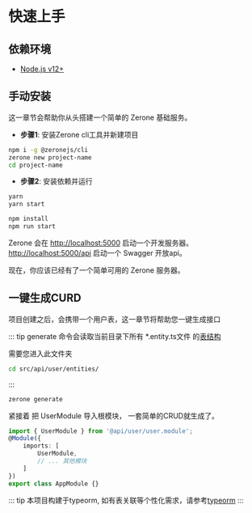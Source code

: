 # 快速上手

## 依赖环境

- [Node.js v12+](https://nodejs.org/)
<!-- - [Yarn v1 classic](https://classic.yarnpkg.com/zh-Hans/) （可选） -->

<!-- ::: tip
- 使用 [pnpm](https://pnpm.io/zh/) 时，你需要在 [`.npmrc`](https://pnpm.io/zh/npmrc#shamefully-hoist) 文件中设置 `shamefully-hoist=true` 。
- 使用 [yarn 2](https://yarnpkg.com/) 时，你需要在 [`.yarnrc.yml`](https://yarnpkg.com/configuration/yarnrc#nodeLinker) 文件中设置 `nodeLinker: 'node-modules'` 。
::: -->

## 手动安装

这一章节会帮助你从头搭建一个简单的 Zerone 基础服务。

- **步骤1**: 安装Zerone cli工具并新建项目

```bash
npm i -g @zeronejs/cli
zerone new project-name
cd project-name
```

- **步骤2**: 安装依赖并运行

<CodeGroup>
  <CodeGroupItem title="YARN" active>

```bash
yarn
yarn start
```

  </CodeGroupItem>

  <CodeGroupItem title="NPM">

```bash
npm install
npm run start
```

  </CodeGroupItem>
</CodeGroup>


  Zerone 会在 [http://localhost:5000](http://localhost:5000) 启动一个开发服务器。[http://localhost:5000/api](http://localhost:5000/api) 启动一个 Swagger 开放api。

现在，你应该已经有了一个简单可用的 Zerone 服务器。
<!-- 接下来，了解一下 Zerone [目录](./dir-structure.md) 相关的内容。 -->

## 一键生成CURD

项目创建之后，会携带一个用户表，这一章节将帮助您一键生成接口

::: tip
generate 命令会读取当前目录下所有 *.entity.ts文件 的[表结构](https://typeorm.io/#/entities)

需要您进入此文件夹
```bash
cd src/api/user/entities/
```
:::

```bash
zerone generate
```

紧接着 把 UserModule 导入根模块， 一套简单的CRUD就生成了。
```ts
import { UserModule } from '@api/user/user.module';
@Module({
    imports: [
        UserModule,
        // ... 其他模块
    ]
})
export class AppModule {}
 ```
 <!-- ::: warning
 当您使用自定义类型时（比如此例子中的 Gender）， `generate`仅知道此类型的名称，不知道它被定义的位置，请在`dto`文件夹中自行引入

 `user-create.dto.ts` `user-list.dto.ts` `user-update.dto.ts`
 ```ts
 import { Gender } from '../entities/user.entity';
 ```
 :::  -->

::: tip
本项目构建于typeorm, 如有表关联等个性化需求，请参考[typeorm](https://typeorm.io/#/relations)
:::